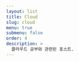 ```yaml
---
layout: list
title: Cloud
slug: cloud
menu: true
submenu: false
order: 4
description: >
  클라우드 공부와 관련된 포스트.
---
```

